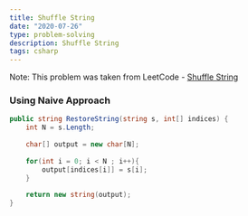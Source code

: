 ```yaml
---
title: Shuffle String
date: "2020-07-26"
type: problem-solving
description: Shuffle String
tags: csharp
---
```


Note: This problem was taken from LeetCode - [Shuffle String](https://leetcode.com/problems/shuffle-string/)

### Using Naive Approach

```csharp
public string RestoreString(string s, int[] indices) {
	int N = s.Length;
	
	char[] output = new char[N];
	
	for(int i = 0; i < N ; i++){
		output[indices[i]] = s[i];
	}
	
	return new string(output);
}
```
